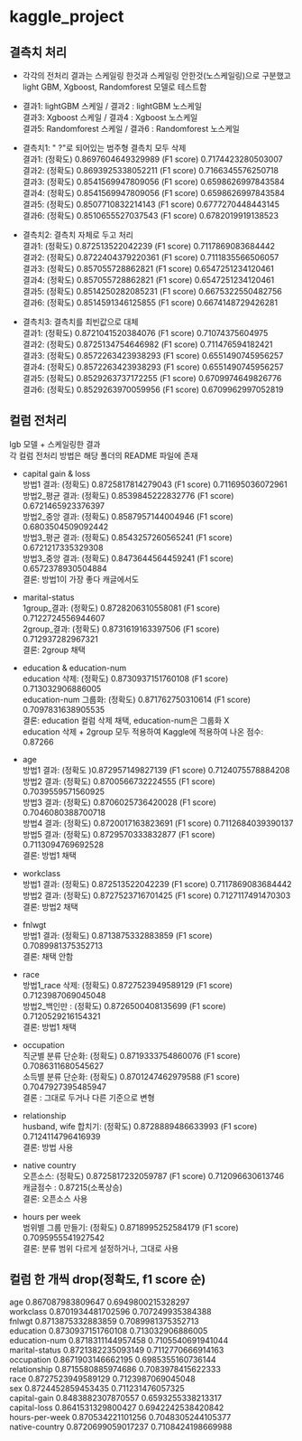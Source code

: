 # kaggle_project

## 결측치 처리

- 각각의 전처리 결과는 스케일링 한것과 스케일링 안한것(노스케일링)으로 구분했고  
light GBM, Xgboost, Randomforest 모델로 테스트함

- 결과1: lightGBM 스케일 / 결과2 : lightGBM 노스케일  
결과3: Xgboost 스케일 / 결과4 : Xgboost 노스케일  
결과5: Randomforest 스케일 / 결과6 : Randomforest 노스케일  


- 결측치1: " ?"로 되어있는 범주형 결측치 모두 삭제  
결과1: (정확도) 0.8697604649329989
      (F1 score) 0.7174423280503007 <br>
결과2: (정확도) 0.8693925338052211
      (F1 score) 0.7166345576250718 <br>
결과3: (정확도) 0.8541569947809056
      (F1 score) 0.6598626997843584 <br>
결과4: (정확도) 0.8541569947809056 
      (F1 score) 0.6598626997843584 <br>
결과5: (정확도) 0.8507710832214143
      (F1 score) 0.6777270448443145 <br>
결과6: (정확도) 0.8510655527037543
      (F1 score) 0.6782019919138523 <br>

- 결측치2: 결측치 자체로 두고 처리  
결과1: (정확도) 0.872513522042239
      (F1 score) 0.7117869083684442 <br>
결과2: (정확도) 0.8722404379220361
      (F1 score) 0.7111835566506057 <br>
결과3: (정확도) 0.857055728862821
      (F1 score) 0.6547251234120461 <br>
결과4: (정확도) 0.857055728862821
      (F1 score) 0.6547251234120461 <br>
결과5: (정확도) 0.8514250282085231
      (F1 score) 0.6675322550482756 <br>
결과6: (정확도) 0.8514591346125855
      (F1 score) 0.6674148729426281 <br>

- 결측치3: 결측치를 최빈값으로 대체  
결과1: (정확도) 0.8721041520384076
      (F1 score) 0.71074375604975 <br>
결과2: (정확도) 0.8725134754646982
      (F1 score) 0.711476594182421 <br>
결과3: (정확도) 0.8572263423938293
      (F1 score) 0.6551490745956257 <br>
결과4: (정확도) 0.8572263423938293
      (F1 score) 0.6551490745956257 <br>
결과5: (정확도) 0.8529263737172255
      (F1 score) 0.6709974649826776 <br>
결과6: (정확도) 0.8529263970059956
      (F1 score) 0.6709962997052819 <br>
   
## 컬럼 전처리
lgb 모델 + 스케일링한 결과  
각 컬럼 전처리 방법은 해당 폴더의 README 파일에 존재
- capital gain & loss <br>
방법1 결과: (정확도) 0.8725817814279043 (F1 score) 0.711695036072961 <br>
방법2_평균 결과: (정확도) 0.8539845222832776 (F1 score) 0.6721465923376397 <br>
방법2_중앙 결과: (정확도) 0.8587957144004946 (F1 score) 0.6803504509092442  <br>
방법3_평균 결과: (정확도) 0.8543257260565241 (F1 score) 0.6721217335329308  <br>
방법3_중앙 결과: (정확도) 0.8473644564459241 (F1 score) 0.6572378930504884  <br>
결론: 방법1이 가장 좋다 캐글에서도 <br>

- marital-status <br>
1group_결과: (정확도) 0.8728206310558081 (F1 score) 0.7122724556944607 <br>
2group_결과: (정확도) 0.8731619163397506 (F1 score) 0.712937282967321 <br>
결론: 2group 채택

- education & education-num <br>
education 삭제: (정확도) 0.8730937151760108 (F1 score) 0.713032906886005 <br>
education-num 그룹화: (정확도) 0.871762750310614 (F1 score) 0.7097831638905535 <br>
결론: education 컬럼 삭제 채택, education-num은 그룹화 X <br>
education 삭제 + 2group 모두 적용하여 Kaggle에 적용하여 나온 점수: 0.87266

- age <br>
방법1 결과: (정확도 )0.872957149827139 (F1 score) 0.7124075578884208<br>
방법2 결과: (정확도) 0.8700566732224555 (F1 score) 0.7039559571560925<br>
방법3 결과: (정확도) 0.8706025736420028 (F1 score) 0.7046080388700718<br>
방법4 결과: (정확도) 0.8720017163823691 (F1 score) 0.7112684039390137<br>
방법5 결과: (정확도) 0.8729570333832877 (F1 score) 0.7113094769692528<br>
결론: 방법1 채택

- workclass <br>
방법1 결과: (정확도) 0.872513522042239 (F1 score) 0.7117869083684442<br>
방법2 결과: (정확도) 0.8727523716701425 (F1 score) 0.7127117491470303<br> 
결론: 방법2 채택

- fnlwgt <br>
방법1 결과: (정확도) 0.8713875332883859 (F1 score) 0.7089981375352713<br>
결론: 채택 안함

- race <br>
방법1_race 삭제: (정확도) 0.8727523949589129 (F1 score) 0.7123987069045048 <br>
방법2_백인만 : (정확도) 0.8726500408135699 (F1 score) 0.7120529216154321<br>
결론: 방법1 채택

- occupation <br>
직군별 분류 단순화: (정확도) 0.8719333754860076  (F1 score) 0.7086311680545627<br>
소득별 분류 단순화: (정확도) 0.8701247462979588 (F1 score) 0.7047927395485947<br>
결론 : 그대로 두거나 다른 기준으로 변형<br>

- relationship <br>
husband, wife 합치기: (정확도) 0.8728889486633993 (F1 score) 0.7124114796416939<br>
결론: 방법 사용<br>

- native country <br>
오픈소스: (정확도) 0.8725817232059787 (F1 score) 0.712096630613746<br>
캐글점수 : 0.87215(소폭상승)<br>
결론: 오픈소스 사용<br>

- hours per week <br>
범위별 그룹 만들기: (정확도) 0.8718995252584179 (F1 score) 0.7095955541927542<br>
결론: 분류 범위 다르게 설정하거나, 그대로 사용<br>

## 컬럼 한 개씩 drop(정확도, f1 score 순)
age                0.867087983809647  0.6949800215328297<br>
workclass          0.8701934481702596 0.707249935384388<br>
fnlwgt             0.8713875332883859 0.7089981375352713<br>
education          0.8730937151760108 0.713032906886005<br>
education-num    0.8718311144957458 0.7105540691941044<br>
marital-status   0.8721382235093149 0.7112770666914163<br>
occupation       0.8671903146662195 0.6985355160736144<br>
relationship       0.8715580885974686 0.7083978415622333<br>
race                0.8727523949589129 0.7123987069045048<br>
sex                 0.8724452859453435 0.711231476057325<br>
capital-gain       0.8483882307870557 0.6593255338213317<br>
capital-loss       0.8641531329800427 0.6942242538420842<br>
hours-per-week 0.870534221101256  0.7048305244105377<br>
native-country   0.8720699059017237 0.7108424198669988<br>

